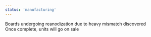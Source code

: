 ```yaml
---
status: 'manufacturing'
---
```

Boards undergoing reanodization due to heavy mismatch discovered  
Once complete, units will go on sale